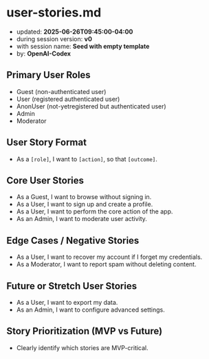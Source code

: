 # user-stories.md
- updated: **2025-06-26T09:45:00-04:00**
- during session version: **v0**
- with session name: **Seed with empty template**
- by: **OpenAI-Codex**

## Primary User Roles
- Guest (non-authenticated user)
- User (registered authenticated user)
- AnonUser  (not-yetregistered but authenticated user)
- Admin
- Moderator

## User Story Format
- As a `[role]`, I want to `[action]`, so that `[outcome]`.

## Core User Stories
- As a Guest, I want to browse without signing in.
- As a User, I want to sign up and create a profile.
- As a User, I want to perform the core action of the app.
- As an Admin, I want to moderate user activity.

## Edge Cases / Negative Stories
- As a User, I want to recover my account if I forget my credentials.
- As a Moderator, I want to report spam without deleting content.

## Future or Stretch User Stories
- As a User, I want to export my data.
- As an Admin, I want to configure advanced settings.

## Story Prioritization (MVP vs Future)
- Clearly identify which stories are MVP-critical.
